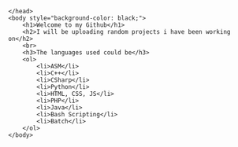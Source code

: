 <html lang="en">
    <head>

    </head>
    <body style="background-color: black;">
        <h1>Welcome to my Github</h1>
        <h2>I will be uploading random projects i have been working on</h2>
        <br>
        <h3>The languages used could be</h3>
        <ol>
            <li>ASM</li>
            <li>C++</li>
            <li>CSharp</li>
            <li>Python</li>
            <li>HTML, CSS, JS</li>
            <li>PHP</li>
            <li>Java</li>
            <li>Bash Scripting</li>
            <li>Batch</li>
        </ol>
    </body>
</html>
